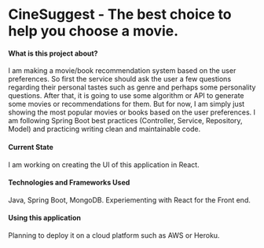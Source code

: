 # CineSuggest - The best choice to help you choose a movie.


#### What is this project about?
I am making a movie/book recommendation system based on the user preferences. So first the service should ask the user a few questions regarding their personal tastes such as genre and perhaps some personality questions. After that, it is going to use some algorithm or API to generate some movies or recommendations for them. But for now, I am simply just showing the most popular movies or books based on the user preferences. I am following Spring Boot best practices (Controller, Service, Repository, Model) and practicing writing clean and maintainable code.

#### Current State
I am working on creating the UI of this application in React.

#### Technologies and Frameworks Used
Java, Spring Boot, MongoDB. Experiementing with React for the Front end.

#### Using this application
Planning to deploy it on a cloud platform such as AWS or Heroku. 
